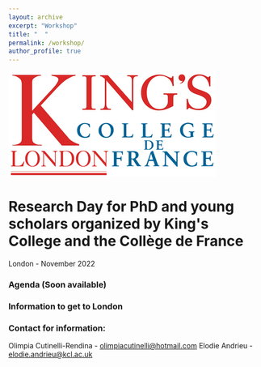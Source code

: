 ```yaml
---
layout: archive
excerpt: "Workshop"
title: "  "
permalink: /workshop/
author_profile: true
---
```


![My Image](images/kings-college-london2.png)


# Research Day for PhD and young scholars organized by King's College and the Collège de France 
London - November 2022

### Agenda (Soon available)

### Information to get to London

### Contact for information: 
Olimpia Cutinelli-Rendina - olimpiacutinelli@hotmail.com
Elodie Andrieu - elodie.andrieu@kcl.ac.uk
